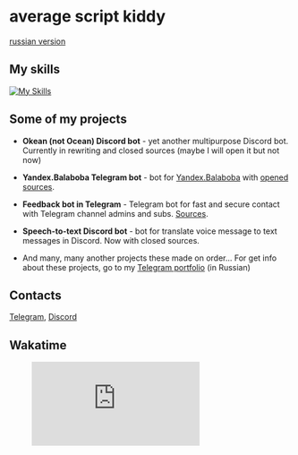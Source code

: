 # average script kiddy

[russian version](https://timka_bio.t.me)
## My skills 

[![My Skills](https://skillicons.dev/icons?i=git,python,mongodb,postgres,linux,cloudflare,php,mysql)](https://skillicons.dev)

## Some of my projects

* **Okean (not Ocean) Discord bot** - yet another multipurpose Discord bot. Currently in rewriting and closed sources (maybe I will open it but not now)

* **Yandex.Balaboba Telegram bot** - bot for [Yandex.Balaboba](https://yandex.ru/lab/yalm) with [opened sources](https://github.com/timka-123/yandex-balaboba-bot).

* **Feedback bot in Telegram** - Telegram bot for fast and secure contact with Telegram channel admins and subs. [Sources](https://github.com/timka-123/feedback-bot).

* **Speech-to-text Discord bot** - bot for translate voice message to text messages in Discord. Now with closed sources.

* And many, many another projects these made on order... For get info about these projects, go to my [Telegram portfolio](https://timka_portfolio.t.me) (in Russian)

## Contacts

[Telegram](https://t1wk4.t.me), [Discord](https://discord.com/users/610839704186781747)

## Wakatime
<figure><embed src="https://wakatime.com/share/@e7dea917-fe28-46f1-92f9-13c9d487cf07/74f8d8ea-8d22-4eb2-b2a4-f967391d31fd.svg"></embed></figure>

